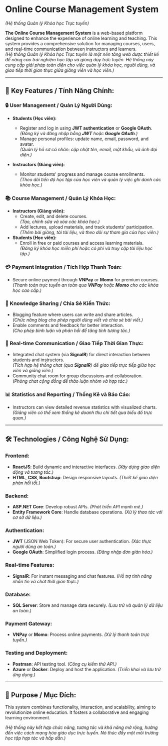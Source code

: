 # Online Course Management System
*(Hệ thống Quản lý Khóa học Trực tuyến)*

**The Online Course Management System** is a web-based platform designed to enhance the experience of online learning and teaching. This system provides a comprehensive solution for managing courses, users, and real-time communication between instructors and learners.  
*(Hệ thống Quản lý Khóa học Trực tuyến là một nền tảng web được thiết kế để nâng cao trải nghiệm học tập và giảng dạy trực tuyến. Hệ thống này cung cấp giải pháp toàn diện cho việc quản lý khóa học, người dùng, và giao tiếp thời gian thực giữa giảng viên và học viên.)*

---

## 🌟 Key Features / Tính Năng Chính:  

### 🔒 User Management / Quản Lý Người Dùng:  
- **Students (Học viên):**  
  - Register and log in using **JWT authentication** or **Google OAuth**.  
    *(Đăng ký và đăng nhập bằng **JWT** hoặc **Google OAuth**.)*  
  - Manage personal profiles: update name, email, password, and avatar.  
    *(Quản lý hồ sơ cá nhân: cập nhật tên, email, mật khẩu, và ảnh đại diện.)*  

- **Instructors (Giảng viên):**  
  - Monitor students' progress and manage course enrollments.  
    *(Theo dõi tiến độ học tập của học viên và quản lý việc ghi danh các khóa học.)*  

### 📚 Course Management / Quản Lý Khóa Học:  
- **Instructors (Giảng viên):**  
  - Create, edit, and delete courses.  
    *(Tạo, chỉnh sửa và xóa các khóa học.)*  
  - Add lectures, upload materials, and track students' participation.  
    *(Thêm bài giảng, tải tài liệu, và theo dõi sự tham gia của học viên.)*  
- **Students (Học viên):**  
  - Enroll in free or paid courses and access learning materials.  
    *(Đăng ký khóa học miễn phí hoặc có phí và truy cập tài liệu học tập.)*  

### 💳 Payment Integration / Tích Hợp Thanh Toán:  
- Secure online payment through **VNPay** or **Momo** for premium courses.  
  *(Thanh toán trực tuyến an toàn qua **VNPay** hoặc **Momo** cho các khóa học cao cấp.)*  

### 📝 Knowledge Sharing / Chia Sẻ Kiến Thức:  
- Blogging feature where users can write and share articles.  
  *(Chức năng blog cho phép người dùng viết và chia sẻ bài viết.)*  
- Enable comments and feedback for better interaction.  
  *(Cho phép bình luận và phản hồi để tăng tính tương tác.)*  

### 💬 Real-time Communication / Giao Tiếp Thời Gian Thực:  
- Integrated chat system (via **SignalR**) for direct interaction between students and instructors.  
  *(Tích hợp hệ thống chat (qua **SignalR**) để giao tiếp trực tiếp giữa học viên và giảng viên.)*  
- Community chat room for group discussions and collaboration.  
  *(Phòng chat cộng đồng để thảo luận nhóm và hợp tác.)*  

### 📊 Statistics and Reporting / Thống Kê và Báo Cáo:  
- Instructors can view detailed revenue statistics with visualized charts.  
  *(Giảng viên có thể xem thống kê doanh thu chi tiết qua biểu đồ trực quan.)*  

---

## 🛠️ Technologies / Công Nghệ Sử Dụng:  

### Frontend:  
- **ReactJS**: Build dynamic and interactive interfaces. *(Xây dựng giao diện động và tương tác.)*  
- **HTML**, **CSS**, **Bootstrap**: Design responsive layouts. *(Thiết kế giao diện phản hồi tốt.)*  

### Backend:  
- **ASP.NET Core**: Develop robust APIs. *(Phát triển API mạnh mẽ.)*  
- **Entity Framework Core**: Handle database operations. *(Xử lý thao tác với cơ sở dữ liệu.)*  

### Authentication:  
- **JWT** (JSON Web Token): For secure user authentication. *(Xác thực người dùng an toàn.)*  
- **Google OAuth**: Simplified login process. *(Đăng nhập đơn giản hóa.)*  

### Real-time Features:  
- **SignalR**: For instant messaging and chat features. *(Hỗ trợ tính năng nhắn tin và chat thời gian thực.)*  

### Database:  
- **SQL Server**: Store and manage data securely. *(Lưu trữ và quản lý dữ liệu an toàn.)*  

### Payment Gateway:  
- **VNPay** or **Momo**: Process online payments. *(Xử lý thanh toán trực tuyến.)*  

### Testing and Deployment:  
- **Postman**: API testing tool. *(Công cụ kiểm thử API.)*  
- **Azure** or **Docker**: Deploy and host the application. *(Triển khai và lưu trữ ứng dụng.)*  

---

## 🚀 Purpose / Mục Đích:  
This system combines functionality, interaction, and scalability, aiming to revolutionize online education. It fosters a collaborative and engaging learning environment.  

*(Hệ thống này kết hợp chức năng, tương tác và khả năng mở rộng, hướng đến việc cách mạng hóa giáo dục trực tuyến. Nó thúc đẩy một môi trường học tập hợp tác và hấp dẫn.)*  
